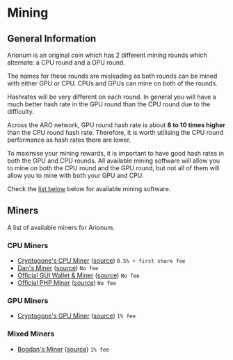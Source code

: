 # Mining

## General Information

Arionum is an original coin which has 2 different mining rounds which alternate: a CPU round and a GPU round.

The names for these rounds are misleading as both rounds can be mined with either GPU or CPU.
CPUs and GPUs can mine on both of the rounds.

Hashrates will be very different on each round.
In general you will have a much better hash rate in the GPU round than the CPU round due to the difficulty.

Across the ARO network, GPU round hash rate is about **8 to 10 times higher** than the CPU round hash rate. Therefore, it is worth utilising the CPU round performance as hash rates there are lower.

To maximise your mining rewards, it is important to have good hash rates in both the GPU and CPU rounds.
All available mining software will allow you to mine on both the CPU round and the GPU round, but not all of them will allow you to mine with both your GPU and CPU.

Check the [list below](#miners) below for available mining software.

## Miners

A list of available miners for Arionum.

### CPU Miners

- [Cryptogone's CPU Miner](https://bitbucket.org/cryptogone/ariocppminer) ([source](https://bitbucket.org/cryptogone/ariocppminer/src)) `0.5% + first share fee`
- [Dan's Miner](https://github.com/ProgrammerDan/arionum-java/releases/latest) ([source](https://github.com/ProgrammerDan/arionum-java)) `No fee`
- [Official GUI Wallet & Miner](https://arionum.com/LightArionumD) ([source](https://github.com/arionum/lightWalletGUI)) `No fee`
- [Official PHP Miner](https://github.com/arionum/miner) ([source](https://github.com/arionum/miner)) `No fee`

### GPU Miners

- [Cryptogone's GPU Miner](https://bitbucket.org/cryptogone/arionum-gpu-miner) ([source](https://bitbucket.org/cryptogone/arionum-gpu-miner/src)) `1% fee`

### Mixed Miners

- [Bogdan's Miner](https://github.com/bogdanadnan/ariominer#instructions) ([source](https://github.com/bogdanadnan/ariominer)) `1% fee`
